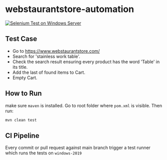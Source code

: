 # webstaurantstore-automation


[![Selenium Test on Windows Server](https://github.com/saharpk1988/webstaurantstore-automation/actions/workflows/ci.yml/badge.svg)](https://github.com/saharpk1988/webstaurantstore-automation/actions/workflows/ci.yml)

## Test Case

* Go to https://www.webstaurantstore.com/
* Search for 'stainless work table'.
* Check the search result ensuring every product has the word 'Table' in its title.
* Add the last of found items to Cart.
* Empty Cart.

## How to Run

make sure `maven` is installed. Go to root folder where `pom.xml` is visible. 
Then run: 

```bash
mvn clean test
```
## CI Pipeline

Every commit or pull request against main branch trigger a test runner which runs the tests on `windows-2019`